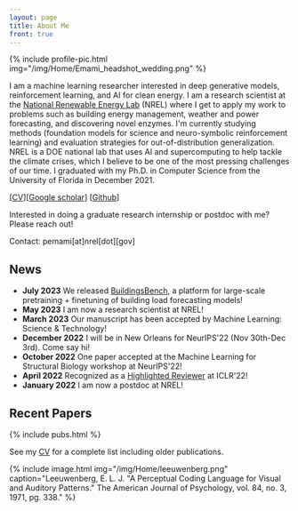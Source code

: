 ```yaml
---
layout: page
title: About Me
front: true
---
```



{%
    include profile-pic.html
    img="/img/Home/Emami_headshot_wedding.png"
%}

I am a machine learning researcher interested in deep generative models, reinforcement learning, and AI for clean energy. I am a research scientist at the [National Renewable Energy Lab](https://www.nrel.gov/) (NREL) where I get to apply my work to problems such as building energy management, weather and power forecasting, and discovering novel enzymes.
I'm currently studying methods (foundation models for science and neuro-symbolic reinforcement learning) and evaluation strategies for out-of-distribution generalization.
 NREL is a DOE national lab that uses AI and supercomputing to help tackle the climate crises, which I believe to be one of the most pressing challenges of our time. I graduated with my Ph.D. in Computer Science from the University of Florida in December 2021. 

[[CV](pdfs/cv.pdf)][[Google scholar](https://scholar.google.com/citations?user=WSU6_r0AAAAJ&hl=en)] [[Github](https://github.com/pemami4911)]

Interested in doing a graduate research internship or postdoc with me? Please reach out! 

Contact: pemami[at]nrel[dot][gov]


## News

* **July 2023** We released [BuildingsBench](https://github.com/NREL/BuildingsBench), a platform for large-scale pretraining + finetuning of building load forecasting models!
* **May 2023** I am now a research scientist at NREL!
* **March 2023** Our manuscript has been accepted by Machine Learning: Science & Technology! 
* **December 2022** I will be in New Orleans for NeurIPS'22 (Nov 30th-Dec 3rd). Come say hi!
* **October 2022** One paper accepted at the Machine Learning for Structural Biology workshop at NeurIPS'22!
* **April 2022** Recognized as a [Highlighted Reviewer](https://iclr.cc/Conferences/2022/Reviewers) at ICLR'22!  
* **January 2022** I am now a postdoc at NREL! 

## Recent Papers

{%
    include pubs.html
%}

See my [CV](pdfs/cv.pdf) for a complete list including older publications.

{%
    include image.html
    img="/img/Home/leeuwenberg.png"
    caption="Leeuwenberg, E. L. J. \"A Perceptual Coding Language for Visual and Auditory Patterns.\" The American Journal of Psychology, vol. 84, no. 3, 1971, pg. 338."
%}
